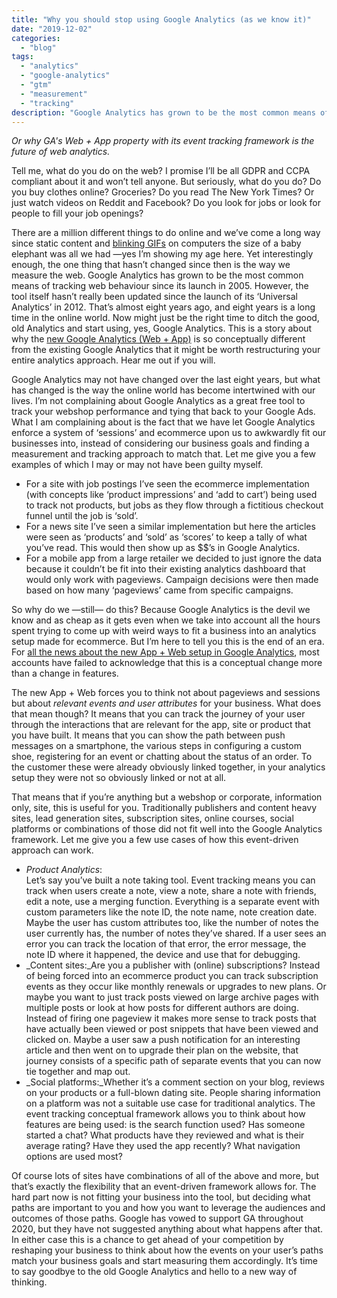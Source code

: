 ```yaml
---
title: "Why you should stop using Google Analytics (as we know it)"
date: "2019-12-02"
categories: 
  - "blog"
tags: 
  - "analytics"
  - "google-analytics"
  - "gtm"
  - "measurement"
  - "tracking"
description: "Google Analytics has grown to be the most common means of tracking web behaviour since its launch in 2005. However, the tool itself hasn’t really been updated since the launch of its ‘Universal Analytics’ in 2012. That’s almost eight years ago, and eight years is a long time in the online world. Now might just be the right time to ditch the good, old Analytics and start using, yes, Google Analytics."
---
```


_Or why GA's Web + App property with its event tracking framework is the future of web analytics._

Tell me, what do you do on the web? I promise I’ll be all GDPR and CCPA compliant about it and won’t tell anyone. But seriously, what do you do? Do you buy clothes online? Groceries? Do you read The New York Times? Or just watch videos on Reddit and Facebook? Do you look for jobs or look for people to fill your job openings? 

There are a million different things to do online and we’ve come a long way since static content and [blinking GIFs](https://knowyourmeme.com/memes/hampster-dance) on computers the size of a baby elephant was all we had —yes I’m showing my age here. Yet interestingly enough, the one thing that hasn’t changed since then is the way we measure the web. Google Analytics has grown to be the most common means of tracking web behaviour since its launch in 2005. However, the tool itself hasn’t really been updated since the launch of its ‘Universal Analytics’ in 2012. That’s almost eight years ago, and eight years is a long time in the online world. Now might just be the right time to ditch the good, old Analytics and start using, yes, Google Analytics. This is a story about why the [new Google Analytics (Web + App)](https://www.blog.google/products/marketingplatform/analytics/new-way-unify-app-and-website-measurement-google-analytics/) is so conceptually different from the existing Google Analytics that it might be worth restructuring your entire analytics approach. Hear me out if you will.

Google Analytics may not have changed over the last eight years, but what has changed is the way the online world has become intertwined with our lives. I’m not complaining about Google Analytics as a great free tool to track your webshop performance and tying that back to your Google Ads. What I am complaining about is the fact that we have let Google Analytics enforce a system of ‘sessions’ and ecommerce upon us to awkwardly fit our businesses into, instead of considering our business goals and finding a measurement and tracking approach to match that. Let me give you a few examples of which I may or may not have been guilty myself.

- For a site with job postings I’ve seen the ecommerce implementation (with concepts like ‘product impressions’ and ‘add to cart’) being used to track not products, but jobs as they flow through a fictitious checkout funnel until the job is ‘sold’.
- For a news site I’ve seen a similar implementation but here the articles were seen as ‘products’ and ‘sold’ as ‘scores’ to keep a tally of what you’ve read. This would then show up as $$’s in Google Analytics.
- For a mobile app from a large retailer we decided to just ignore the data because it couldn’t be fit into their existing analytics dashboard that would only work with pageviews. Campaign decisions were then made based on how many ‘pageviews’ came from specific campaigns.

So why do we —still— do this? Because Google Analytics is the devil we know and as cheap as it gets even when we take into account all the hours spent trying to come up with weird ways to fit a business into an analytics setup made for ecommerce. But I’m here to tell you this is the end of an era. For [all the news about the new App + Web setup in Google Analytics](https://www.deptagency.com/fromourdepsters/analysing-web-and-app-data-together-in-google-analytics/), most accounts have failed to acknowledge that this is a conceptual change more than a change in features. 

The new App + Web forces you to think not about pageviews and sessions but about _relevant events and user attributes_ for your business. What does that mean though? It means that you can track the journey of your user through the interactions that are relevant for the app, site or product that you have built. It means that you can show the path between push messages on a smartphone, the various steps in configuring a custom shoe, registering for an event or chatting about the status of an order. To the customer these were already obviously linked together, in your analytics setup they were not so obviously linked or not at all.

That means that if you’re anything but a webshop or corporate, information only, site, this is useful for you. Traditionally publishers and content heavy sites, lead generation sites, subscription sites, online courses, social platforms or combinations of those did not fit well into the Google Analytics framework. Let me give you a few use cases of how this event-driven approach can work.

- _Product Analytics_:  
    Let’s say you’ve built a note taking tool. Event tracking means you can track when users create a note, view a note, share a note with friends, edit a note, use a merging function. Everything is a separate event with custom parameters like the note ID, the note name, note creation date. Maybe the user has custom attributes too, like the number of notes the user currently has, the number of notes they’ve shared. If a user sees an error you can track the location of that error, the error message, the note ID where it happened, the device and use that for debugging. 
- _Content sites:_Are you a publisher with (online) subscriptions? Instead of being forced into an ecommerce product you can track subscription events as they occur like monthly renewals or upgrades to new plans. Or maybe you want to just track posts viewed on large archive pages with multiple posts or look at how posts for different authors are doing. Instead of firing one pageview it makes more sense to track posts that have actually been viewed or post snippets that have been viewed and clicked on. Maybe a user saw a push notification for an interesting article and then went on to upgrade their plan on the website, that journey consists of a specific path of separate events that you can now tie together and map out.
- _Social platforms:_Whether it’s a comment section on your blog, reviews on your products or a full-blown dating site. People sharing information on a platform was not a suitable use case for traditional analytics. The event tracking conceptual framework allows you to think about how features are being used: is the search function used? Has someone started a chat? What products have they reviewed and what is their average rating? Have they used the app recently? What navigation options are used most?

Of course lots of sites have combinations of all of the above and more, but that’s exactly the flexibility that an event-driven framework allows for. The hard part now is not fitting your business into the tool, but deciding what paths are important to you and how you want to leverage the audiences and outcomes of those paths. Google has vowed to support GA throughout 2020, but they have not suggested anything about what happens after that. In either case this is a chance to get ahead of your competition by reshaping your business to think about how the events on your user’s paths match your business goals and start measuring them accordingly. It’s time to say goodbye to the old Google Analytics and hello to a new way of thinking.
